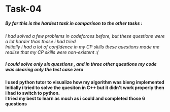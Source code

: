 # Task-04
##### By far this is the hardest task in comparison to the other tasks :

_I had solved a few problems in codeforces before, but these questions were a lot harder than those i had tried_<br>
_Initially i had a lot of confidence in my CP skills these questions made me realise that my CP skills were non-existent :(_<br>

##### I could solve only six questions , and in three other questions my code was clearing only the test case zero

**I used python tutor to visualize how my algorithm was bieng implemented**<br>
**Initially i tried to solve the quesiton in C++ but it didn't work properly then i had to switch to python.**<br>
**I tried my best to learn as much as i could and completed those 6 questions**




